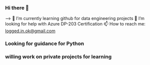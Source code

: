 ### Hi there 👋

-->
🌱 I’m currently learning github for data engineering projects
🤔 I’m looking for help with Azure DP-203 Certification
📫 How to reach me: logged.in.ok@gmail.com

### Looking for guidance for Python 
### willing work on private projects for learning